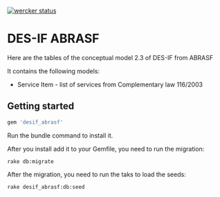 [![wercker status](https://app.wercker.com/status/ebd567df675e3729babbdbafc4651e3e/s/master "wercker status")](https://app.wercker.com/project/bykey/ebd567df675e3729babbdbafc4651e3e)

# DES-IF ABRASF

Here are the tables of the conceptual model 2.3 of DES-IF from ABRASF

It contains the following models:

* Service Item - list of services from Complementary law 116/2003


## Getting started

```ruby
gem 'desif_abrasf'
```

Run the bundle command to install it.

After you install add it to your Gemfile, you need to run the migration:

```console
rake db:migrate
```

After the migration, you need to run the taks to load the seeds:

```console
rake desif_abrasf:db:seed
```
